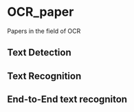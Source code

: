 # OCR_paper
Papers in the field of OCR
## Text Detection
## Text Recognition
## End-to-End text recogniton
